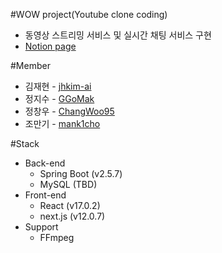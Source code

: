 #WOW project(Youtube clone coding)
- 동영상 스트리밍 서비스 및 실시간 채팅 서비스 구현
- [Notion page](https://gem-beach-93d.notion.site/WOW-YouTube-Clone-Coding-cea9a49769fd44d2b6f4fb0ea471d265)

#Member
- 김재현 - [jhkim-ai](https://github.com/jhkim-ai)
- 정지수 - [GGoMak](https://github.com/GGoMak)
- 정창우 - [ChangWoo95](https://github.com/ChangWoo95)
- 조만기 - [mank1cho](https://github.com/mank1cho)

#Stack
- Back-end
  - Spring Boot (v2.5.7)
  - MySQL (TBD)
- Front-end
  - React (v17.0.2)
  - next.js (v12.0.7)
- Support
  - FFmpeg